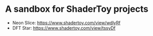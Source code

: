 # A sandbox for ShaderToy projects

* Neon Slice: https://www.shadertoy.com/view/wdlyRf
* DFT Star: https://www.shadertoy.com/view/tssyDf

